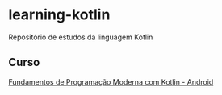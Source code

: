 # learning-kotlin
Repositório de estudos da linguagem Kotlin

## Curso

[Fundamentos de Programação Moderna com Kotlin - Android](https://www.udemy.com/curso-kotlin-pt/)